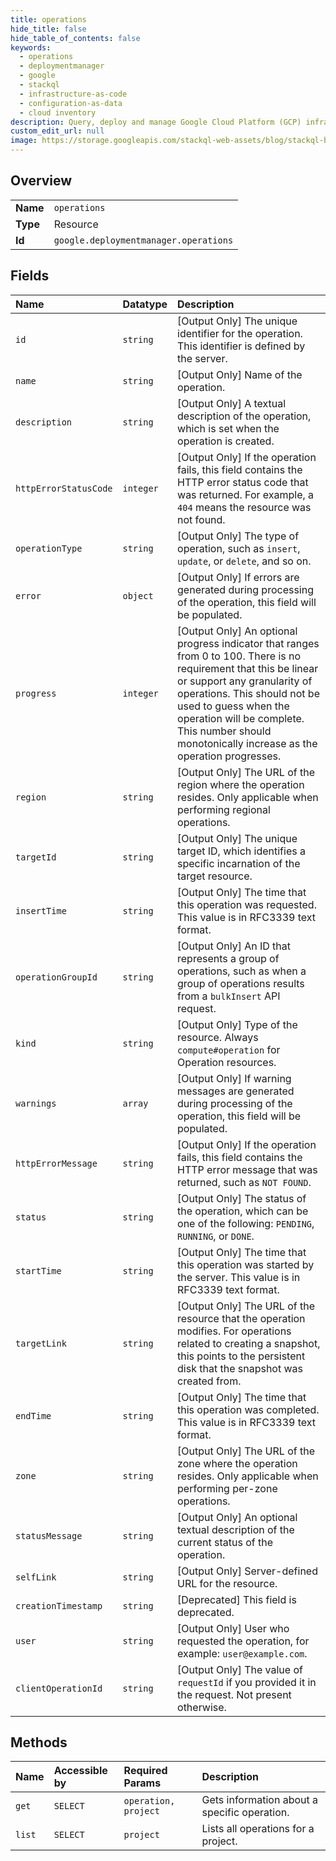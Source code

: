 ```yaml
---
title: operations
hide_title: false
hide_table_of_contents: false
keywords:
  - operations
  - deploymentmanager
  - google    
  - stackql
  - infrastructure-as-code
  - configuration-as-data
  - cloud inventory
description: Query, deploy and manage Google Cloud Platform (GCP) infrastructure and resources using SQL
custom_edit_url: null
image: https://storage.googleapis.com/stackql-web-assets/blog/stackql-blog-post-featured-image.png
---
```

  
    

## Overview
<table><tbody>
<tr><td><b>Name</b></td><td><code>operations</code></td></tr>
<tr><td><b>Type</b></td><td>Resource</td></tr>
<tr><td><b>Id</b></td><td><code>google.deploymentmanager.operations</code></td></tr>
</tbody></table>

## Fields
| Name | Datatype | Description |
|:-----|:---------|:------------|
| `id` | `string` | [Output Only] The unique identifier for the operation. This identifier is defined by the server. |
| `name` | `string` | [Output Only] Name of the operation. |
| `description` | `string` | [Output Only] A textual description of the operation, which is set when the operation is created. |
| `httpErrorStatusCode` | `integer` | [Output Only] If the operation fails, this field contains the HTTP error status code that was returned. For example, a `404` means the resource was not found. |
| `operationType` | `string` | [Output Only] The type of operation, such as `insert`, `update`, or `delete`, and so on. |
| `error` | `object` | [Output Only] If errors are generated during processing of the operation, this field will be populated. |
| `progress` | `integer` | [Output Only] An optional progress indicator that ranges from 0 to 100. There is no requirement that this be linear or support any granularity of operations. This should not be used to guess when the operation will be complete. This number should monotonically increase as the operation progresses. |
| `region` | `string` | [Output Only] The URL of the region where the operation resides. Only applicable when performing regional operations. |
| `targetId` | `string` | [Output Only] The unique target ID, which identifies a specific incarnation of the target resource. |
| `insertTime` | `string` | [Output Only] The time that this operation was requested. This value is in RFC3339 text format. |
| `operationGroupId` | `string` | [Output Only] An ID that represents a group of operations, such as when a group of operations results from a `bulkInsert` API request. |
| `kind` | `string` | [Output Only] Type of the resource. Always `compute#operation` for Operation resources. |
| `warnings` | `array` | [Output Only] If warning messages are generated during processing of the operation, this field will be populated. |
| `httpErrorMessage` | `string` | [Output Only] If the operation fails, this field contains the HTTP error message that was returned, such as `NOT FOUND`. |
| `status` | `string` | [Output Only] The status of the operation, which can be one of the following: `PENDING`, `RUNNING`, or `DONE`. |
| `startTime` | `string` | [Output Only] The time that this operation was started by the server. This value is in RFC3339 text format. |
| `targetLink` | `string` | [Output Only] The URL of the resource that the operation modifies. For operations related to creating a snapshot, this points to the persistent disk that the snapshot was created from. |
| `endTime` | `string` | [Output Only] The time that this operation was completed. This value is in RFC3339 text format. |
| `zone` | `string` | [Output Only] The URL of the zone where the operation resides. Only applicable when performing per-zone operations. |
| `statusMessage` | `string` | [Output Only] An optional textual description of the current status of the operation. |
| `selfLink` | `string` | [Output Only] Server-defined URL for the resource. |
| `creationTimestamp` | `string` | [Deprecated] This field is deprecated. |
| `user` | `string` | [Output Only] User who requested the operation, for example: `user@example.com`. |
| `clientOperationId` | `string` | [Output Only] The value of `requestId` if you provided it in the request. Not present otherwise. |
## Methods
| Name | Accessible by | Required Params | Description |
|:-----|:--------------|:----------------|:------------|
| `get` | `SELECT` | `operation, project` | Gets information about a specific operation. |
| `list` | `SELECT` | `project` | Lists all operations for a project. |
